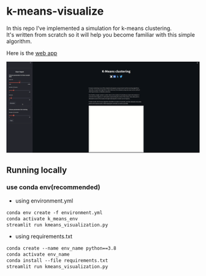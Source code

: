# k-means-visualize

In this repo I've implemented a simulation for k-means clustering. <br>
It's written from scratch so it will help you become familiar with this simple algorithm.

Here is the [web app](https://share.streamlit.io/rraphaell/k-means-visualize/main/kmeans_visualization.py)

![visualization](assets/demo.gif)


## Running locally
### use conda env(recommended)
- using environment.yml
```
conda env create -f environment.yml
conda activate k_means_env
streamlit run kmeans_visualization.py
```

- using requirements.txt
```
conda create --name env_name python==3.8
conda activate env_name
conda install --file requirements.txt
streamlit run kmeans_visualization.py
```

